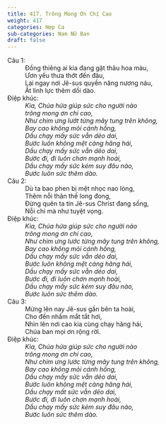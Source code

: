 ```yaml
---
title: 417. Trông Mong Ơn Chí Cao
weight: 417
categories: Hợp Ca
sub-categories: Nam Nữ Ban
draft: false
---
```

<dl><dt>Câu 1:</dt><dd data-verse="1">Đồng thiêng ai kia đang gặt thâu hoa màu, <br/>Ươn yếu thưa thớt đến đâu, <br/>Lại ngay nơi Jê-sus quyền năng nương náu, <br/>Ắt linh lực thêm dồi dào. </dd><dt>Điệp khúc:</dt><dd data-chorus="1"><em>Kìa, Chúa hứa giúp sức cho người nào <br/>trông mong ơn chí cao, <br/>Như chim ưng lướt từng mây tung trên không, <br/>Bay cao không mỏi cánh hồng, <br/>Dầu chạy mấy sức vẫn dẻo dai, <br/>Bước luôn không mệt càng hăng hái, <br/>Dầu chạy mấy sức vẫn dẻo dai, <br/>Bước đi, đi luôn chơn mạnh hoài, <br/>Dầu chạy mấy sức kém suy đâu nào, <br/>Bước luôn sức thêm dào. </em></dd><dt>Câu 2:</dt><dd data-verse="2">Dù ta bao phen bị mệt nhọc nao lòng, <br/>Thêm nỗi thân thế long đong, <br/>Đừng quên ta tin Jê-sus Christ đang sống, <br/>Nỗi chi mà như tuyệt vọng. </dd><dt>Điệp khúc:</dt><dd data-chorus="1"><em>Kìa, Chúa hứa giúp sức cho người nào <br/>trông mong ơn chí cao, <br/>Như chim ưng lước từng mây tung trên không, <br/>Bay cao không mỏi cánh hồng, <br/>Dầu chạy mấy sức vẫn dẻo dai, <br/>Bước luôn không mệt càng hăng hái, <br/>Dầu chạy mấy sức vẫn dẻo dai, <br/>Bước đi, đi luôn chơn mạnh hoài, <br/>Dầu chạy mấy sức kém suy đâu nào, <br/>Bước luôn sức thêm dào. </em></dd><dt>Câu 3:</dt><dd data-verse="3">Mừng lên nay Jê-sus gần bên ta hoài, <br/>Cho đến nhắm mắt tắt hơi, <br/>Nhìn lên nơi cao kia cùng chạy hăng hái, <br/>Chúa ban mọi ơn rộng rời. </dd><dt>Điệp khúc:</dt><dd data-chorus="1"><em>Kìa, Chúa hứa giúp sức cho người nào <br/>trông mong ơn chí cao, <br/>Như chim ưng lước từng mây tung trên không, <br/>Bay cao không mỏi cánh hồng, <br/>Dầu chạy mấy sức vẫn dẻo dai, <br/>Bước luôn không mệt càng hăng hái, <br/>Dầu chạy mất sức vẫn dẻo dai, <br/>Bước đi, đi luôn chơn mạnh hoài, <br/>Dầu chạy mấy sức kém suy đâu nào, <br/>Bước luôn sức thêm dào. </em></dd></dl>